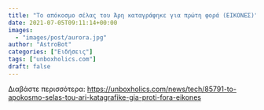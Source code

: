 ```yaml
---
title: "Το απόκοσμο σέλας του Άρη καταγράφηκε για πρώτη φορά (ΕΙΚΟΝΕΣ)"
date: 2021-07-05T09:11:14+00:00
images:
  - "images/post/aurora.jpg"
author: "AstroBot"
categories: ["Ειδήσεις"]
tags: ["unboxholics.com"]
draft: false
---
```




Διαβάστε περισσότερα: https://unboxholics.com/news/tech/85791-to-apokosmo-selas-tou-ari-katagrafike-gia-proti-fora-eikones
